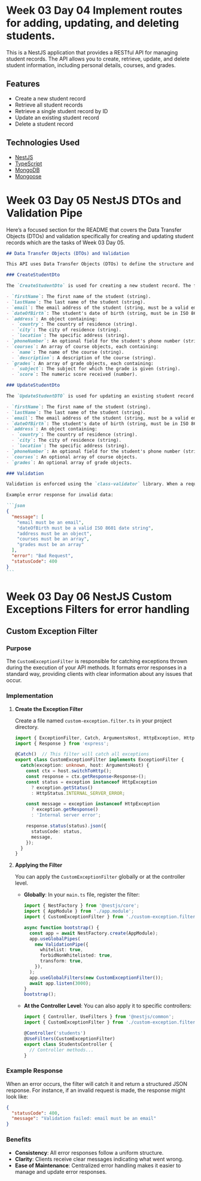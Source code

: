 # Week 03 Day 04 Implement routes for adding, updating, and deleting students.

This is a NestJS application that provides a RESTful API for managing student records. The API allows you to create, retrieve, update, and delete student information, including personal details, courses, and grades.

## Features

- Create a new student record
- Retrieve all student records
- Retrieve a single student record by ID
- Update an existing student record
- Delete a student record

## Technologies Used

- [NestJS](https://nestjs.com/)
- [TypeScript](https://www.typescriptlang.org/)
- [MongoDB](https://www.mongodb.com/)
- [Mongoose](https://mongoosejs.com/)

# Week 03 Day 05 NestJS DTOs and Validation Pipe

Here’s a focused section for the README that covers the Data Transfer Objects (DTOs) and validation specifically for creating and updating student records which are the tasks of Week 03 Day 05.

````markdown
## Data Transfer Objects (DTOs) and Validation

This API uses Data Transfer Objects (DTOs) to define the structure and validation rules for the data when creating and updating student records. The `class-validator` library is employed to ensure that incoming data meets the specified requirements.

### CreateStudentDto

The `CreateStudentDto` is used for creating a new student record. The following fields are required:

- `firstName`: The first name of the student (string).
- `lastName`: The last name of the student (string).
- `email`: The email address of the student (string, must be a valid email format).
- `dateOfBirth`: The student's date of birth (string, must be in ISO 8601 format).
- `address`: An object containing:
  - `country`: The country of residence (string).
  - `city`: The city of residence (string).
  - `location`: The specific address (string).
- `phoneNumber`: An optional field for the student's phone number (string).
- `courses`: An array of course objects, each containing:
  - `name`: The name of the course (string).
  - `description`: A description of the course (string).
- `grades`: An array of grade objects, each containing:
  - `subject`: The subject for which the grade is given (string).
  - `score`: The numeric score received (number).

### UpdateStudentDto

The `UpdateStudentDTO` is used for updating an existing student record. All fields are optional, allowing for partial updates. The fields are:

- `firstName`: The first name of the student (string).
- `lastName`: The last name of the student (string).
- `email`: The email address of the student (string, must be a valid email format).
- `dateOfBirth`: The student's date of birth (string, must be in ISO 8601 format).
- `address`: An object containing:
  - `country`: The country of residence (string).
  - `city`: The city of residence (string).
  - `location`: The specific address (string).
- `phoneNumber`: An optional field for the student's phone number (string).
- `courses`: An optional array of course objects.
- `grades`: An optional array of grade objects.

### Validation

Validation is enforced using the `class-validator` library. When a request is made to create or update a student record, the API checks the incoming data against the defined DTOs. If any required fields are missing or if the data types are incorrect, a `400 Bad Request` response will be returned, detailing the validation errors.

Example error response for invalid data:

```json
{
  "message": [
    "email must be an email",
    "dateOfBirth must be a valid ISO 8601 date string",
    "address must be an object",
    "courses must be an array",
    "grades must be an array"
  ],
  "error": "Bad Request",
  "statusCode": 400
}
```
````

# Week 03 Day 06 NestJS Custom Exceptions Filters for error handling

## Custom Exception Filter

### Purpose

The `CustomExceptionFilter` is responsible for catching exceptions thrown during the execution of your API methods. It formats error responses in a standard way, providing clients with clear information about any issues that occur.

### Implementation

1. **Create the Exception Filter**

   Create a file named `custom-exception.filter.ts` in your project directory.

   ```typescript
   import { ExceptionFilter, Catch, ArgumentsHost, HttpException, HttpStatus } from '@nestjs/common';
   import { Response } from 'express';

   @Catch()  // This filter will catch all exceptions
   export class CustomExceptionFilter implements ExceptionFilter {
     catch(exception: unknown, host: ArgumentsHost) {
       const ctx = host.switchToHttp();
       const response = ctx.getResponse<Response>();
       const status = exception instanceof HttpException
         ? exception.getStatus()
         : HttpStatus.INTERNAL_SERVER_ERROR;

       const message = exception instanceof HttpException
         ? exception.getResponse()
         : 'Internal server error';

       response.status(status).json({
         statusCode: status,
         message,
       });
     }
   }


2. **Applying the Filter**

   You can apply the `CustomExceptionFilter` globally or at the controller level.

   - **Globally**: In your `main.ts` file, register the filter:

     ```typescript
     import { NestFactory } from '@nestjs/core';
     import { AppModule } from './app.module';
     import { CustomExceptionFilter } from './custom-exception.filter';

     async function bootstrap() {
       const app = await NestFactory.create(AppModule);
       app.useGlobalPipes(
         new ValidationPipe({
           whitelist: true,
           forbidNonWhitelisted: true,
           transform: true,
         }),
       );
       app.useGlobalFilters(new CustomExceptionFilter());
       await app.listen(3000);
     }
     bootstrap();
     ```

   - **At the Controller Level**: You can also apply it to specific controllers:

     ```typescript
     import { Controller, UseFilters } from '@nestjs/common';
     import { CustomExceptionFilter } from './custom-exception.filter';

     @Controller('students')
     @UseFilters(CustomExceptionFilter)
     export class StudentsController {
       // Controller methods...
     }
     ```

### Example Response

When an error occurs, the filter will catch it and return a structured JSON response. For instance, if an invalid request is made, the response might look like:

```json
{
  "statusCode": 400,
  "message": "Validation failed: email must be an email"
}
```

### Benefits

- **Consistency**: All error responses follow a uniform structure.
- **Clarity**: Clients receive clear messages indicating what went wrong.
- **Ease of Maintenance**: Centralized error handling makes it easier to manage and update error responses.


